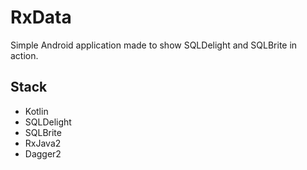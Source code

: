 RxData
======

Simple Android application made to show SQLDelight and SQLBrite in action.

Stack
-----
* Kotlin
* SQLDelight
* SQLBrite
* RxJava2
* Dagger2

